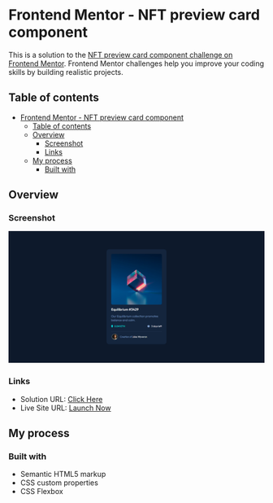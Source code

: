 # Frontend Mentor - NFT preview card component


This is a solution to the [NFT preview card component challenge on Frontend Mentor](https://www.frontendmentor.io/challenges/nft-preview-card-component-SbdUL_w0U). Frontend Mentor challenges help you improve your coding skills by building realistic projects.

## Table of contents

- [Frontend Mentor - NFT preview card component](#frontend-mentor---nft-preview-card-component)
  - [Table of contents](#table-of-contents)
  - [Overview](#overview)
    - [Screenshot](#screenshot)
    - [Links](#links)
  - [My process](#my-process)
    - [Built with](#built-with)

## Overview

### Screenshot

![solution-preview](./screenshot.png)

### Links

- Solution URL: [Click Here](https://www.frontendmentor.io/challenges/nft-preview-card-component-SbdUL_w0U/hub)
- Live Site URL: [Launch Now](https://nft-card-prv.netlify.app/)

## My process

### Built with

- Semantic HTML5 markup
- CSS custom properties
- CSS Flexbox
